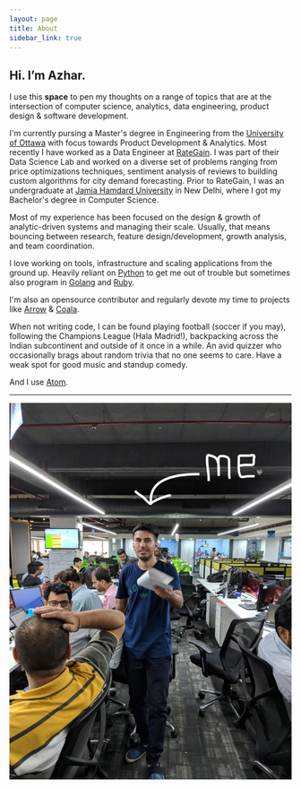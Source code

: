 ```yaml
---
layout: page
title: About
sidebar_link: true
---
```


## Hi. I’m Azhar.

I use this **space** to pen my thoughts on a range of topics that are at the intersection of computer science, analytics, data engineering, product design & software development.

I'm currently pursing a Master's degree in Engineering from the [University of Ottawa](https://www.uottawa.ca/en) with focus towards Product Development & Analytics. Most recently I have worked as a Data Engineer at [RateGain](https://rategain.com). I was part of their Data Science Lab and worked on a diverse set of problems ranging from price optimizations techniques, sentiment analysis of reviews to building custom algorithms for city demand forecasting. Prior to RateGain, I was an undergraduate at [Jamia Hamdard University](https://en.wikipedia.org/wiki/Jamia_Hamdard) in New Delhi, where I got my Bachelor's degree in Computer Science.

Most of my experience has been focused on the design & growth of analytic-driven systems and managing their scale. Usually, that means bouncing between research, feature design/development, growth analysis, and team coordination.

I love working on tools, infrastructure and scaling applications from the ground up. Heavily reliant on [Python](https://www.python.org) to get me out of trouble but sometimes also program in [Golang](https://golang.org) and [Ruby](https://www.ruby-lang.org). 

I'm also an opensource contributor and regularly devote my time to projects like [Arrow](https://arrow.apache.org) & [Coala](https://coala.io/). 

When not writing code, I can be found playing football (soccer if you may), following the Champions League (Hala Madrid!), backpacking across the Indian subcontinent and outside of it once in a while. An avid quizzer who occasionally brags about random trivia that no one seems to care. Have a weak spot for good music and standup comedy.

And I use [Atom](https://atom.io).

<hr>

![At RateGain HQ in Noida.](/assets/1.jpg)
